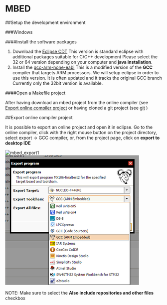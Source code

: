 # MBED


##Setup the development environment

###Windows

####Install the software packages

1. Download the [Eclipse CDT](https://eclipse.org/cdt/downloads.php)
	This version is standard eclipse with additional packages suitable for C/C++ development
    Please select the 32 or 64 version depending on your computer and **java installation**.
2. Install the [gcc-arm-none-eabi](https://launchpad.net/gcc-arm-embedded/+download)
	This is a modified version of the **GCC** compiler that targets ARM processors. We will 
    setup eclipse in order to use this version. It is often updated and it tracks the original GCC branch
    Currently only the 32bit version is available.
    

####Open a Makefile project

After having download an mbed project from the online compiler (see [Export online compiler project](mbed.md#Export_online_compiler_project) or having cloned a git project (see [git](git.md) ) 

##Export online compiler project

It is possible to export an online project and open it in eclipse. 
Go to the online compiler, click with the right mouse button on the project directory, select export -> GCC compiler, or, from the project page, click on **export to desktop IDE** 

![mbed_export1](mbed-export1.png)
![mbed_export_gcc](export_gcc.png)

NOTE: Make sure to select the **Also include repositories and other files** checkbox

 